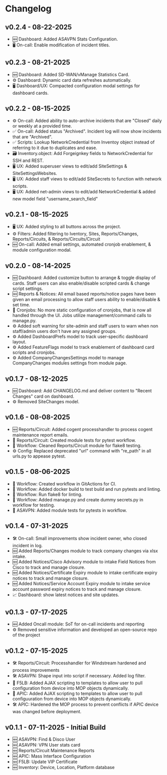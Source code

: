 # Changelog

## v0.2.4 - 08-22-2025
- 🆕 Dashboard: Added ASAVPN Stats Configuration.
- 🖥️ On-call: Enable modification of incident titles.

## v0.2.3 - 08-21-2025
- 🆕 Dashboard: Added SD-WAN/vManage Statistics Card.
- ⚙️ Dashboard: Dynamic card data refreshes automatically.
- 🖥️ Dashboard/UX: Compacted configuration modal settings for dashboard cards.

## v0.2.2 - 08-15-2025
- ⚙️ On-call: Added ability to auto-archive incidents that are "Closed" daily or weekly at a provided time.
- ✅ On-call: Added status "Archived". Incident log will now show incidents that are "Archived".
- ✅ Scripts: Lookup NetworkCredential from Inventoy object instead of referring to it due to duplicates and ease.
- 🗃️ Inventory.object: Add Forgeignkey fields to NetworkCredential for SSH and REST.
- 🖥️ UX: Added superuser views to edit/add SiteSettings & SiteSettingsWebsites.
- 🖥️ UX: Added staff views to edit/add SiteSecrets to function with network scripts.
- 🖥️ UX: Added net-admin views to edit/add NetworkCredential & added new model field "username_search_field"

## v0.2.1 - 08-15-2025
- 🖥️ UX: Added styling to all buttons across the project.
- ⚙️ Filters: Added filtering to Iventory, Sites, Reports/Changes, Reports/Circuits, & Reports/Circuits/Circuit
- 🆕 On-call: Added email settings, automated cronjob enablement, & module configuration modal.

## v0.2.0 - 08-14-2025
- 🆕 Dashboard: Added customize button to arrange & toggle display of cards. Staff users can also enable/disable scripted cards & change script settings.
- 🆕 Reports & Notices: All email based reports/notice pages have been given an email processing to allow staff users ability to enable/disable & set time.
- 🤖 Cronjobs: No more static configuration of cronjobs, that is now all handled through the UI. Jobs utilize management/command calls to manage.py.
- ⚙️ Added soft warning for site-admin and staff users to warn when non staff/admin users don't have any assigned groups.
- ⚙️ Added DashboardPrefs model to track user-specific dashboard layout.
- ⚙️ Added FeatureFlags model to track enablement of dashboard card scripts and cronjobs.
- ⚙️ Added CompanyChangesSettings model to manage CompanyChanges modules settings from module page.

## v0.1.7 - 08-12-2025
- 🆕 Dashboard: Add CHANGELOG.md and deliver content to "Recent Changes" card on dashboard.
- ⚙️ Removed SiteChanges model.

## v0.1.6 - 08-08-2025
- 🆕 Reports/Circuit: Added cogent processhandler to process cogent maintenance report emails.
- 🚀 Reports/Circuit: Created module tests for pytest workflow.
- 🚀 Workflow: Cleaned Reports/Circuit module for flake8 testing.
- ⚙️ Config: Replaced deprecated "url" command with "re_path" in all urls.py to appease pytest.

## v0.1.5 - 08-06-2025
- 🚀 Workflow: Created workflow in GitActions for CI.
- 🚀 Workflow: Added docker build to test build and run pytests and linting.
- 🚀 Workflow: Run flake8 for linting.
- 🚀 Workflow: Added manage.py and create dummy secrets.py in workflow for testing.
- 🚀 ASAVPN: Added module tests for pytests in workflow.

## v0.1.4 - 07-31-2025
- 🛠️ On-call: Small improvements show incident owner, who closed incident in log.
- 🆕 Added Reports/Changes module to track company changes via xlsx intake.
- 🆕 Added Notices/Cisco Advisory module to intake Field Notices from Cisco to track and manage closure.
- 🆕 Added Notices/Certificate Expiry module to intake certificate expiry notices to track and manage closure.
- 🆕 Added Notices/Service Account Expiry module to intake service account password expiry notices to track and manage closure.
- 📈 Dashboard: show latest notices and site updates.

## v0.1.3 - 07-17-2025
- 🆕 Added Oncall module: SoT for on-call incidents and reporting
- ⚙️ Removed sensitive information and developed an open-source repo of the project

## v0.1.2 - 07-15-2025
- 🛠️ Reports/Circuit: Processhandler for Windstream hardened and process improvements
- 🛠️ ASAVPN: Shape input into script if necessary. Added log filter.
- 🤖 F5LB: Added AJAX scripting to templates to allow user to pull configuration from device into MOP objects dynamically.
- 🤖 APIC: Added AJAX scripting to templates to allow user to pull configuuration from device into MOP objects dynamically.
- 🛠️ APIC: Hardened the MOP process to prevent conflicts if APIC device was changed before deployment.

## v0.1.1 - 07-11-2025 - Initial Build
- 🆕 ASAVPN: Find & Disco User
- 🆕 ASAVPN: VPN User stats card
- 🆕 Reports/Circuit Maintenance Reports
- 🆕 APIC: Mass Interface Configuration
- 🆕 F5LB: Update VIP Certificate
- 🆕 Inventory: Device, Location, Platform database